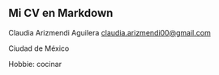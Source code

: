 ## Mi CV en Markdown

Claudia Arizmendi Aguilera claudia.arizmendi00@gmail.com

Ciudad de México

Hobbie: cocinar